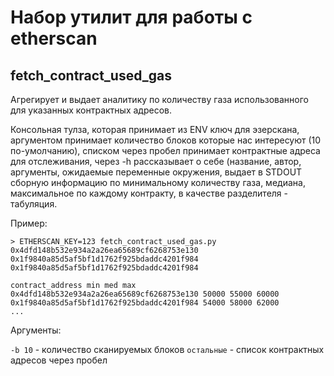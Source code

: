 # Набор утилит для работы с etherscan

## fetch_contract_used_gas

Агрегирует и выдает аналитику по количеству газа использованного для указанных контрактных адресов.


Консольная тулза, которая принимает из ENV ключ для эзерскана, аргументом принимает количество блоков которые нас интересуют (10 по-умолчанию), списком через пробел принимает контрактные адреса для отслеживания, через -h рассказывает о себе (название, автор, аргументы, ожидаемые переменные окружения, выдает в STDOUT сборную информацию по минимальному количеству газа, медиана, максимальное по каждому контракту, в качестве разделителя - табуляция.

Пример:

```
> ETHERSCAN_KEY=123 fetch_contract_used_gas.py 0x4dfd148b532e934a2a26ea65689cf6268753e130 0x1f9840a85d5af5bf1d1762f925bdaddc4201f984 0x1f9840a85d5af5bf1d1762f925bdaddc4201f984

contract_address min med max
0x4dfd148b532e934a2a26ea65689cf6268753e130 50000 55000 60000
0x1f9840a85d5af5bf1d1762f925bdaddc4201f984 54000 58000 62000
...
```

Аргументы:

`-b 10` - количество сканируемых блоков
`остальные` - список контрактных адресов через пробел
